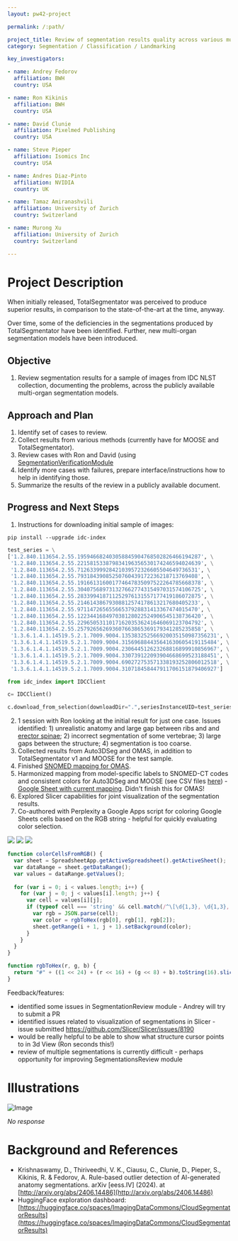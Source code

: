 ```yaml
---
layout: pw42-project

permalink: /:path/

project_title: Review of segmentation results quality across various multi-organ segmentation models
category: Segmentation / Classification / Landmarking

key_investigators:

- name: Andrey Fedorov
  affiliation: BWH
  country: USA

- name: Ron Kikinis
  affiliation: BWH
  country: USA

- name: David Clunie
  affiliation: Pixelmed Publishing
  country: USA

- name: Steve Pieper
  affiliation: Isomics Inc
  country: USA

- name: Andres Diaz-Pinto
  affiliation: NVIDIA
  country: UK

- name: Tamaz Amiranashvili
  affiliation: University of Zurich
  country: Switzerland

- name: Murong Xu
  affiliation: University of Zurich
  country: Switzerland

---
```


# Project Description

<!-- Add a short paragraph describing the project. -->


When initially released, TotalSegmentator was perceived to produce superior results, in comparison to the state-of-the-art at the time, anyway.

Over time, some of the deficiencies in the segmentations produced by TotalSegmentator have been identified. Further, new multi-organ segmentation models have been introduced.



## Objective

<!-- Describe here WHAT you would like to achieve (what you will have as end result). -->


1. Review segmentation results for a sample of images from IDC NLST collection, documenting the problems, across the publicly available multi-organ segmentation models. 





## Approach and Plan

<!-- Describe here HOW you would like to achieve the objectives stated above. -->

1. Identify set of cases to review.
2. Collect results from various methods (currently have for MOOSE and TotalSegmentator).
3. Review cases with Ron and David (using [SegmentationVerificationModule](https://projectweek.na-mic.org/PW41_2024_MIT/Projects/SegmentationVerificationModuleForFinalizingMultiLabelAiSegmentations/)
4. Identify more cases with failures, prepare interface/instructions how to help in identifying those.
5. Summarize the results of the review in a publicly available document.

## Progress and Next Steps

1. Instructions for downloading initial sample of images:

`pip install --upgrade idc-index`

```python
test_series = \
['1.2.840.113654.2.55.195946682403058845904768502826466194287', \
 '1.2.840.113654.2.55.221581533879834196356530174246594024639', \
 '1.2.840.113654.2.55.71263399928421039572326605504649736531', \
 '1.2.840.113654.2.55.79318439085250760439172236218713769408', \
 '1.2.840.113654.2.55.191661316001774647835097522264785668378', \
 '1.2.840.113654.2.55.304075689731327662774315497031574106725', \
 '1.2.840.113654.2.55.283399418711252976131557177419186072875', \
 '1.2.840.113654.2.55.21461438679308812574178613217680405233', \
 '1.2.840.113654.2.55.97114726565566537928831413367474015470', \
 '1.2.840.113654.2.55.122344168497038128022524906545138736420', \
 '1.2.840.113654.2.55.229650531101716203536241646069123704792', \
 '1.2.840.113654.2.55.257926562693607663865369179341285235858', \
 '1.3.6.1.4.1.14519.5.2.1.7009.9004.135383252566920035150987356231', \
 '1.3.6.1.4.1.14519.5.2.1.7009.9004.315696884435641630605419115484', \
 '1.3.6.1.4.1.14519.5.2.1.7009.9004.230644512623268816899910856967', \
 '1.3.6.1.4.1.14519.5.2.1.7009.9004.330739122093904668699523188451', \
 '1.3.6.1.4.1.14519.5.2.1.7009.9004.690272753571338193252806012518', \
 '1.3.6.1.4.1.14519.5.2.1.7009.9004.310718458447911706151879406927']

from idc_index import IDCClient 

c= IDCClient()

c.download_from_selection(downloadDir=".",seriesInstanceUID=test_series)
```

2. 1 session with Ron looking at the initial result for just one case. Issues identified: 1) unrealistic anatomy and large gap between ribs and and [erector spinae](https://www.kenhub.com/en/library/anatomy/erector-spinae-muscles); 2) incorrect segmentation of some vertebrae; 3) large gaps between the structure; 4) segmentation is too coarse.
3. Collected results from Auto3DSeg and OMAS, in addition to TotalSegmentator v1 and MOOSE for the test sample.
4. Finished [SNOMED mapping for OMAS](https://docs.google.com/spreadsheets/d/1pBicNskjMDJBnD3w4yAQroj8SGSAhDfA_TUK24dLEyc/edit?gid=1390863317#gid=1390863317).
5. Harmonized mapping from model-specific labels to SNOMED-CT codes and consistent colors for Auto3DSeg and MOOSE (see CSV files [here](https://github.com/NA-MIC/ProjectWeek/tree/master/PW42_2025_GranCanaria/Projects/ReviewOfSegmentationResultsQualityAcrossVariousMultiOrganSegmentationModels)) - [Google Sheet with current mapping](https://docs.google.com/spreadsheets/d/10VNy3kjaeXOgCRSgInCKH014134ZbD5Ezju7zZvVCRY/edit?gid=0#gid=0). Didn't finish this for OMAS!
6. Explored Slicer capabilities for joint visualization of the segmentation results.
7. Co-authored with Perplexity a Google Apps script for coloring Google Sheets cells based on the RGB string - helpful for quickly evaluating color selection.

![](ts_a3ds_m.jpg)
![](ts_gaps.jpg)
![](t8.gif)


```js
function colorCellsFromRGB() {
  var sheet = SpreadsheetApp.getActiveSpreadsheet().getActiveSheet();
  var dataRange = sheet.getDataRange();
  var values = dataRange.getValues();
  
  for (var i = 0; i < values.length; i++) {
    for (var j = 0; j < values[i].length; j++) {
      var cell = values[i][j];
      if (typeof cell === 'string' && cell.match(/^\[\d{1,3}, \d{1,3}, \d{1,3}\]$/)) {
        var rgb = JSON.parse(cell);
        var color = rgbToHex(rgb[0], rgb[1], rgb[2]);
        sheet.getRange(i + 1, j + 1).setBackground(color);
      }
    }
  }
}

function rgbToHex(r, g, b) {
  return "#" + ((1 << 24) + (r << 16) + (g << 8) + b).toString(16).slice(1);
}
```

Feedback/features:
* identified some issues in SegmentationReview module - Andrey will try to submit a PR
* identified issues related to visualization of segmentations in Slicer - issue submitted https://github.com/Slicer/Slicer/issues/8190
* would be really helpful to be able to show what structure cursor points to in 3d View (Ron seconds this!)
* review of multiple segmentations is currently difficult - perhaps opportunity for improving SegmentationsReview module


# Illustrations

<!-- Add pictures and links to videos that demonstrate what has been accomplished. -->

![Image](https://github.com/user-attachments/assets/69b7b3dc-44f6-4d53-8ea9-4c2b62eb0023)

_No response_

# Background and References

<!-- If you developed any software, include link to the source code repository.
     If possible, also add links to sample data, and to any relevant publications. -->
* Krishnaswamy, D., Thiriveedhi, V. K., Ciausu, C., Clunie, D., Pieper, S., Kikinis, R. & Fedorov, A. Rule-based outlier detection of AI-generated anatomy segmentations. arXiv [eess.IV] (2024). at [http://arxiv.org/abs/2406.14486](http://arxiv.org/abs/2406.14486)
* HuggingFace exploration dashboard: [https://huggingface.co/spaces/ImagingDataCommons/CloudSegmentatorResults](https://huggingface.co/spaces/ImagingDataCommons/CloudSegmentatorResults)

